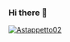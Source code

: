 ### Hi there 👋

[![Astappetto02](https://github-readme-stats.vercel.app/api?username=anuraghazra)](https://github.com/anuraghazra/github-readme-stats)


<!--
**Astappetto02/Astappetto02** is a ✨ _special_ ✨ repository because its `README.md` (this file) appears on your GitHub profile.

Here are some ideas to get you started:

- 🔭 I’m currently working on ...
- 🌱 I’m currently learning ...
- 👯 I’m looking to collaborate on ...
- 🤔 I’m looking for help with ...
- 💬 Ask me about ...
- 📫 How to reach me: ...
- 😄 Pronouns: ...
- ⚡ Fun fact: ...
-->
